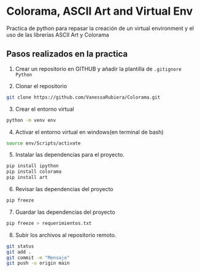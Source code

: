 # Colorama, ASCII Art and Virtual Env

Practica de python para repasar la creación de un virtual environment y el uso de las librerías ASCII Art y Colorama

## Pasos realizados en la practica

1. Crear un repositorio en GITHUB y añadir la plantilla de `.gitignore Python`

2. Clonar el repositorio 
```bash
git clone https://github.com/VanessaRubiera/Colorama.git
```

3. Crear el entorno virtual
```bash
python -m venv env
```

4. Activar el entorno virtual en windows(en terminal de bash)
```bash
source env/Scripts/activate
```

5. Instalar las dependencias para el proyecto. 
```bash
pip install ipython
pip install colorama
pip install art
```

6. Revisar las dependencias del proyecto
```bash
pip freeze
```

7. Guardar las dependencias del proyecto
```bash
pip freeze > requerimientos.txt
```

8. Subir los archivos al repositorio remoto.
```bash
git status
git add . 
git commit -m "Mensaje"
git push -u origin main
```